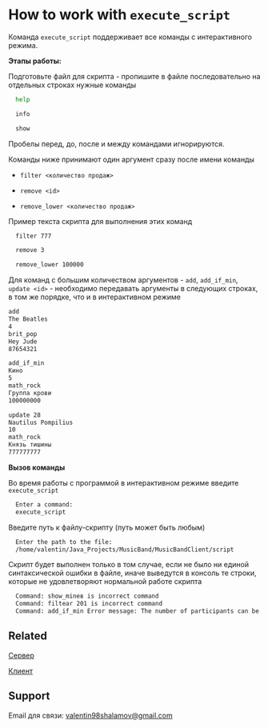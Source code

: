 
# How to work with `execute_script`
Команда `execute_script` поддерживает все команды с интерактивного режима.

**Этапы работы:**

Подготовьте файл для скрипта - пропишите в файле последовательно на отдельных строках нужные команды
```bash
  help

  info

  show
```
Пробелы перед, до, после и между командами игнорируются.

Команды ниже принимают один аргумент сразу после имени команды

- `filter <количество продаж>`

- `remove <id>`

- `remove_lower <количество продаж>`

Пример текста скрипта для выполнения этих команд

```bash
  filter 777

  remove 3

  remove_lower 100000
```

Для команд с большим количеством аргументов - `add`, `add_if_min`, `update <id>` - необходимо передавать аргументы в следующих строках, в том же порядке, что и в интерактивном режиме

```bash
add
The Beatles
4
brit_pop
Hey Jude
87654321

add_if_min
Кино
5
math_rock
Группа крови
100000000

update 28
Nautilus Pompilius
10
math_rock
Князь тишины
777777777
```

**Вызов команды**

Во время работы с программой в интерактивном режиме введите `execute_script`

```bash
  Enter a command:
  execute_script
```

Введите путь к файлу-скрипту (путь может быть любым)

```bash
  Enter the path to the file:
  /home/valentin/Java_Projects/MusicBand/MusicBandClient/script
```

Скрипт будет выполнен только в том случае, если не было ни единой синтаксической ошибки в файле, иначе выведутся в консоль те строки, которые не удовлетворяют нормальной работе скрипта

```bash
  Command: show_mineв is incorrect command
  Command: filtear 201 is incorrect command
  Command: add_if_min Error message: The number of participants can be from 1 to 1000 
```

## Related
[Сервер](https://github.com/matiassingers/awesome-readme)

[Клиент](https://github.com/matiassingers/awesome-readme)

## Support

Email для связи: valentin98shalamov@gmail.com
